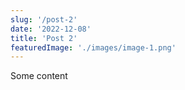 ```yaml
---
slug: '/post-2'
date: '2022-12-08'
title: 'Post 2'
featuredImage: './images/image-1.png'
---
```


Some content
